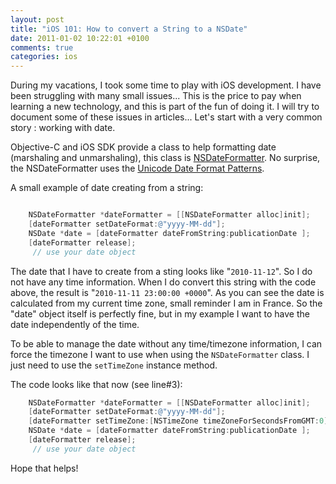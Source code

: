 ```yaml
---
layout: post
title: "iOS 101: How to convert a String to a NSDate"
date: 2011-01-02 10:22:01 +0100
comments: true
categories: ios
---
```

During my vacations, I took some time to play with iOS development. I have been struggling with many small issues... This is the price to pay when learning a new technology, and this is part of the fun of doing it. I will try to document some of these issues in articles...  Let's start with a very common story : working with date.

Objective-C and iOS SDK provide a class to help formatting date (marshaling and unmarshaling), this class is [NSDateFormatter](http://developer.apple.com/library/mac/#documentation/Cocoa/Reference/Foundation/Classes/NSDateFormatter_Class/Reference/Reference.html). No surprise, the NSDateFormatter uses the [Unicode Date Format Patterns](http://unicode.org/reports/tr35/#Date_Format_Patterns).

A small example of date creating from a string:

``` objectivec

    NSDateFormatter *dateFormatter = [[NSDateFormatter alloc]init];
    [dateFormatter setDateFormat:@"yyyy-MM-dd"];
    NSDate *date = [dateFormatter dateFromString:publicationDate ];
    [dateFormatter release];
     // use your date object
```

The date that I have to create from a sting looks like "`2010-11-12`". So I do not have any time information. When I do convert this string with the code above, the result is  "`2010-11-11 23:00:00 +0000`". As you can see the date is calculated from my current time zone, small reminder I am in France. So the "date" object itself is perfectly fine, but in my example I want to have the date independently of the time.

To be able to manage the date without any time/timezone information, I can force the timezone I want to use when using the  `NSDateFormatter` class. I just need to use the `setTimeZone` instance method.

The code looks like that now (see line#3):

``` objectivec
    NSDateFormatter *dateFormatter = [[NSDateFormatter alloc]init];
    [dateFormatter setDateFormat:@"yyyy-MM-dd"];
    [dateFormatter setTimeZone:[NSTimeZone timeZoneForSecondsFromGMT:0]];
    NSDate *date = [dateFormatter dateFromString:publicationDate ];
    [dateFormatter release];
     // use your date object
```

Hope that helps!
